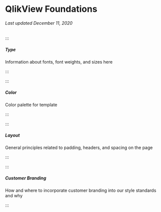# QlikView Foundations

###### Last updated December 11, 2020

:::

##### Type

Information about fonts, font weights, and sizes here

:::

:::

##### Color

Color palette for template

:::

:::

##### Layout

General principles related to padding, headers, and spacing on the page

:::

:::

##### Customer Branding

How and where to incorporate customer branding into our style standards and why

:::

